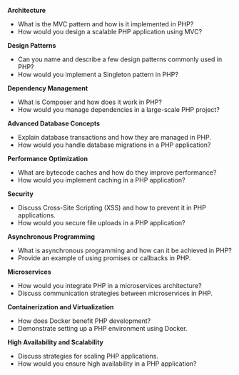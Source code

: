 **Architecture**
 - What is the MVC pattern and how is it implemented in PHP?
 - How would you design a scalable PHP application using MVC?

**Design Patterns**
 - Can you name and describe a few design patterns commonly used in PHP?
 - How would you implement a Singleton pattern in PHP?

**Dependency Management**
 - What is Composer and how does it work in PHP?
 - How would you manage dependencies in a large-scale PHP project?

**Advanced Database Concepts**
 - Explain database transactions and how they are managed in PHP.
 - How would you handle database migrations in a PHP application?

**Performance Optimization**
 - What are bytecode caches and how do they improve performance?
 - How would you implement caching in a PHP application?

**Security**
 - Discuss Cross-Site Scripting (XSS) and how to prevent it in PHP applications.
 - How would you secure file uploads in a PHP application?

**Asynchronous Programming**
 - What is asynchronous programming and how can it be achieved in PHP?
 - Provide an example of using promises or callbacks in PHP.

**Microservices**
 - How would you integrate PHP in a microservices architecture?
 - Discuss communication strategies between microservices in PHP.

**Containerization and Virtualization**
 - How does Docker benefit PHP development?
 - Demonstrate setting up a PHP environment using Docker.

**High Availability and Scalability**
 - Discuss strategies for scaling PHP applications.
 - How would you ensure high availability in a PHP application?